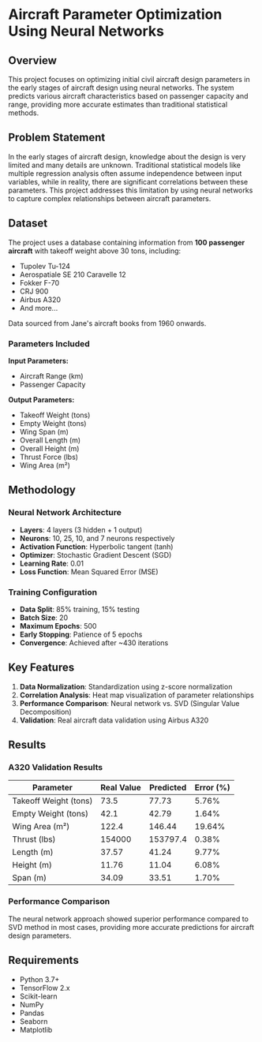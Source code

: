 # Aircraft Parameter Optimization Using Neural Networks

## Overview

This project focuses on optimizing initial civil aircraft design parameters in the early stages of aircraft design using neural networks. The system predicts various aircraft characteristics based on passenger capacity and range, providing more accurate estimates than traditional statistical methods.

## Problem Statement

In the early stages of aircraft design, knowledge about the design is very limited and many details are unknown. Traditional statistical models like multiple regression analysis often assume independence between input variables, while in reality, there are significant correlations between these parameters. This project addresses this limitation by using neural networks to capture complex relationships between aircraft parameters.

## Dataset

The project uses a database containing information from **100 passenger aircraft** with takeoff weight above 30 tons, including:
- Tupolev Tu-124
- Aerospatiale SE 210 Caravelle 12
- Fokker F-70
- CRJ 900
- Airbus A320
- And more...

Data sourced from Jane's aircraft books from 1960 onwards.

### Parameters Included

**Input Parameters:**
- Aircraft Range (km)
- Passenger Capacity

**Output Parameters:**
- Takeoff Weight (tons)
- Empty Weight (tons)
- Wing Span (m)
- Overall Length (m)
- Overall Height (m)
- Thrust Force (lbs)
- Wing Area (m²)

## Methodology

### Neural Network Architecture
- **Layers**: 4 layers (3 hidden + 1 output)
- **Neurons**: 10, 25, 10, and 7 neurons respectively
- **Activation Function**: Hyperbolic tangent (tanh)
- **Optimizer**: Stochastic Gradient Descent (SGD)
- **Learning Rate**: 0.01
- **Loss Function**: Mean Squared Error (MSE)

### Training Configuration
- **Data Split**: 85% training, 15% testing
- **Batch Size**: 20
- **Maximum Epochs**: 500
- **Early Stopping**: Patience of 5 epochs
- **Convergence**: Achieved after ~430 iterations

## Key Features

1. **Data Normalization**: Standardization using z-score normalization
2. **Correlation Analysis**: Heat map visualization of parameter relationships
3. **Performance Comparison**: Neural network vs. SVD (Singular Value Decomposition)
4. **Validation**: Real aircraft data validation using Airbus A320

## Results

### A320 Validation Results
| Parameter | Real Value | Predicted | Error (%) |
|-----------|------------|-----------|-----------|
| Takeoff Weight (tons) | 73.5 | 77.73 | 5.76% |
| Empty Weight (tons) | 42.1 | 42.79 | 1.64% |
| Wing Area (m²) | 122.4 | 146.44 | 19.64% |
| Thrust (lbs) | 154000 | 153797.4 | 0.38% |
| Length (m) | 37.57 | 41.24 | 9.77% |
| Height (m) | 11.76 | 11.04 | 6.08% |
| Span (m) | 34.09 | 33.51 | 1.70% |

### Performance Comparison
The neural network approach showed superior performance compared to SVD method in most cases, providing more accurate predictions for aircraft design parameters.

## Requirements

- Python 3.7+
- TensorFlow 2.x
- Scikit-learn
- NumPy
- Pandas
- Seaborn
- Matplotlib